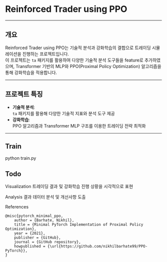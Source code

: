 # Reinforced Trader using PPO

---

## 개요

Reinforced Trader using PPO는 기술적 분석과 강화학습의 결합으로 트레이딩 시뮬레이션을 진행하는 프로젝트입니다.  
이 프로젝트는 `ta` 패키지를 활용하여 다양한 기술적 분석 도구들을 feature로 추가하였으며, Transformer 기반의 MLP와 PPO(Proximal Policy Optimization) 알고리즘을 통해 강화학습을 적용합니다.

---

## 프로젝트 특징

- **기술적 분석**:  
  `ta` 패키지를 활용해 다양한 기술적 지표와 분석 도구 제공
- **강화학습**:  
  PPO 알고리즘과 Transformer MLP 구조를 이용한 트레이딩 전략 최적화

---

## Train
python train.py

## Todo

Visualization
트레이딩 결과 및 강화학습 진행 상황을 시각적으로 표현

Analysis
결과 데이터 분석 및 개선사항 도출

References
```
@misc{pytorch_minimal_ppo,
    author = {Barhate, Nikhil},
    title = {Minimal PyTorch Implementation of Proximal Policy Optimization},
    year = {2021},
    publisher = {GitHub},
    journal = {GitHub repository},
    howpublished = {\url{https://github.com/nikhilbarhate99/PPO-PyTorch}},
}
```